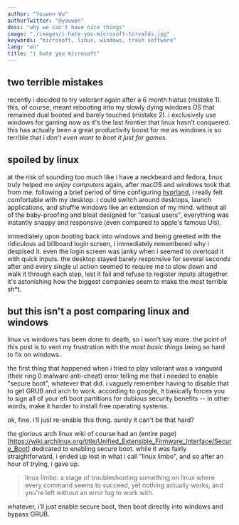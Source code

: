 ```yaml
---
author: "Youwen Wu"
authorTwitter: "@youwen"
desc: "why we can't have nice things"
image: "./images/i-hate-you-microsoft-torvalds.jpg"
keywords: "microsoft, linux, windows, trash software"
lang: "en"
title: "i hate you microsoft"
---
```


## two terrible mistakes

recently i decided to try valorant again after a 6 month hiatus (mistake 1).
this, of course, meant rebooting into my slowly dying windows OS that remained
dual booted and barely touched (mistake 2). i exclusively use windows for gaming
now as it's the last frontier that linux hasn't conquered. this has actually
been a great productivity boost for me as windows is so terrible that i _don't
even want to boot it just for games_.

## spoiled by linux

at the risk of sounding too much like i have a neckbeard and fedora, linux truly
helped me _enjoy computers_ again, after macOS and windows took that from me.
following a brief period of time configuring [hyprland](https://hyprland.org/),
i really felt comfortable with my desktop. i could switch around desktops,
launch applications, and shuffle windows like an extension of my mind. without
all of the baby-proofing and bloat designed for "casual users", everything was
instantly snappy and responsive (even compared to apple's famous UIs).

immediately upon booting back into windows and being greeted with the ridiculous
ad billboard login screen, i immediately remembered why i despised it. even the
login screen was janky when i seemed to overload it with quick inputs. the
desktop stayed barely responsive for several seconds after and every single ui
action seemed to require me to slow down and walk it through each step, lest it
fail and refuse to register inputs altogether. it's astonishing how the biggest
companies seem to make the most terrible sh\*t.

## but this isn't a post comparing linux and windows

linux vs windows has been done to death, so i won't say more. the point of this
post is to vent my frustration with the _most basic things_ being so hard to fix
on windows.

the first thing that happened when i tried to play valorant was a vanguard
(their ring 0 malware anti-cheat) error telling me that i needed to enable
"secure boot", whatever that did. i vaguely remember having to disable that to
get GRUB and arch to work. according to google, it basically forces you to sign
all of your efi boot partitions for dubious security benefits -- in other words,
make it harder to install free operating systems.

ok, fine. i'll just re-enable this thing. surely it can't be that hard?

the glorious arch linux wiki of course had an (entire
page)[https://wiki.archlinux.org/title/Unified_Extensible_Firmware_Interface/Secure_Boot]
dedicated to enabling secure boot. while it was fairly straightforward, i ended
up lost in what i call "linux limbo", and so after an hour of trying, i gave up.

> linux limbo: a stage of troubleshooting something on linux where every command
> seems to succeed, yet nothing actually works, and you're left without an error
> log to work with.

whatever, i'll just enable secure boot, then boot directly into windows and
bypass GRUB.
